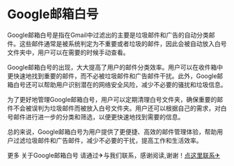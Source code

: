 # Google邮箱白号

Google邮箱白号是指在Gmail中过滤出的主要是垃圾邮件和广告的自动分类邮件。这些邮件通常是被系统判定为不重要或者垃圾的邮件，因此会被自动放入白号文件夹中，用户可以在需要的时候手动查看。

Google邮箱白号的出现，大大提高了用户的邮件分类效率。用户可以在收件箱中更快速地找到重要的邮件，而不必被垃圾邮件和广告邮件干扰。此外，Google邮箱白号还可以帮助用户识别潜在的网络安全风险，减少不必要的骚扰和垃圾信息。

为了更好地管理Google邮箱白号，用户可以定期清理白号文件夹，确保重要的邮件不会被误判为垃圾邮件而被放入白号文件夹。用户还可以根据自己的需求，对白号邮件进行进一步的分类和筛选，以便更快速地找到需要的信息。

总的来说，Google邮箱白号为用户提供了更便捷、高效的邮件管理体验，帮助用户过滤垃圾邮件和广告邮件，减少不必要的干扰，提高工作和生活效率。

更多 关于Google邮箱白号 请通过✈与我们联系，感谢阅读,谢谢！[点这里联系✈](https://abc.k02.cc)